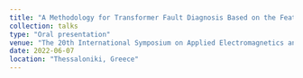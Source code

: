 ```yaml
---
title: "A Methodology for Transformer Fault Diagnosis Based on the Feature Extraction from DGA Data"
collection: talks
type: "Oral presentation"
venue: "The 20th International Symposium on Applied Electromagnetics and Mechanics (ISEM2022)"
date: 2022-06-07
location: "Thessaloniki, Greece"
---
```


